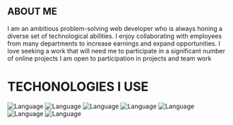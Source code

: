 ## ABOUT ME

I am an ambitious problem-solving web developer who is always honing a diverse set of technological abilities. 
I enjoy collaborating with employees from many departments to increase earnings and expand opportunities.
I love seeking a work that will need me to participate in a significant number of online projects
I am open to participation in projects and team work

# TECHONOLOGIES I USE
![Language](https://img.shields.io/badge/Language-React-yellow.svg)
![Language](https://img.shields.io/badge/Language-Java-blue.svg)
![Language](https://img.shields.io/badge/Language-Node-orange.svg)
![Language](https://img.shields.io/badge/Language-JavaScript-purple.svg)
![Language](https://img.shields.io/badge/Language-Sql-red.svg)
![Language](https://img.shields.io/badge/Language-PHP-green.svg)
![Language](https://img.shields.io/badge/Language-npm-pink.svg)




























































































































































































































